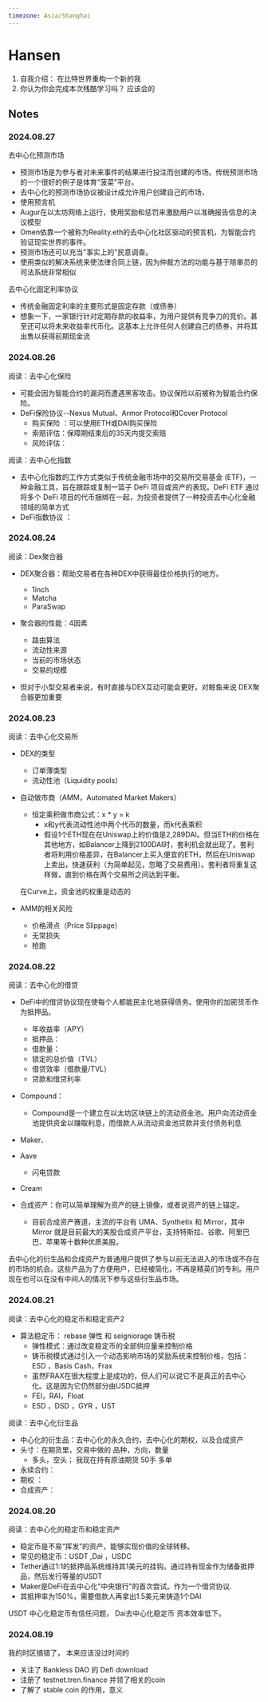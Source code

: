```yaml
---
timezone: Asia/Shanghai
---
```



# Hansen

1. 自我介绍： 在比特世界重构一个新的我
2. 你认为你会完成本次残酷学习吗？  应该会的

## Notes

<!-- Content_START -->
### 2024.08.27

去中心化预测市场

- 预测市场是为参与者对未来事件的结果进行投注而创建的市场。传统预测市场的一个很好的例子是体育“菠菜”平台。
- 去中心化的预测市场协议被设计成允许用户创建自己的市场，
- 使用预言机
- Augur在以太坊网络上运行，使用奖励和惩罚来激励用户以准确报告信息的决议模型
- Omen依靠一个被称为Reality.eth的去中心化社区驱动的预言机，为智能合约验证现实世界的事件。
- 预测市场还可以充当"事实上的"民意调查。
- 使用类似的解决系统来使法律合同上链，因为仲裁方法的功能与基于陪审员的司法系统非常相似

去中心化固定利率协议
- 传统金融固定利率的主要形式是固定存款（或债券）
- 想象一下，一家银行针对定期存款的收益率，为用户提供有竞争力的竞价。甚至还可以将未来收益率代币化。这基本上允许任何人创建自己的债券，并将其出售以获得前期现金流

### 2024.08.26

阅读：去中心化保险
- 可能会因为智能合约的漏洞而遭遇黑客攻击。协议保险以前被称为智能合约保险。
- DeFi保险协议--Nexus Mutual、Armor Protocol和Cover Protocol
	- 购买保险 ：可以使用ETH或DAI购买保险
	- 索赔评估：保障期结束后的35天内提交索赔
	- 风险评估：
	
阅读：去中心化指数
- 去中心化指数的工作方式类似于传统金融市场中的交易所交易基金 (ETF)，一种金融工具，旨在跟踪或复制一篮子 DeFi 项目或资产的表现。DeFi ETF 通过将多个 DeFi 项目的代币捆绑在一起，为投资者提供了一种投资去中心化金融领域的简单方式
- DeFi指数协议 ：

### 2024.08.24

阅读：Dex聚合器  
- DEX聚合器：帮助交易者在各种DEX中获得最佳价格执行的地方。 
	- 1inch 
	- Matcha
	- ParaSwap

- 聚合器的性能：4因素
	- 路由算法
	- 流动性来源
	- 当前的市场状态
	- 交易的规模
- 但对于小型交易者来说，有时直接与DEX互动可能会更好。对鲸鱼来说 DEX聚合器更加重要

### 2024.08.23

阅读：去中心化交易所  
- DEX的类型
	- 订单薄类型
	- 流动性池（Liquidity pools）
	
- 自动做市商（AMM，Automated Market Makers）
	- 恒定乘积做市商公式：x * y = k 
		- x和y代表流动性池中两个代币的数量，而k代表乘积
		- 假设1个ETH现在在Uniswap上的价值是2,289DAI。但当ETH的价格在其他地方，如Balancer上降到2100DAI时，套利机会就出现了。套利者将利用价格差异，在Balancer上买入便宜的ETH，然后在Uniswap上卖出，快速获利（为简单起见，忽略了交易费用）。套利者将重复这样做，直到价格在两个交易所之间达到平衡。
		
	在Curve上，资金池的权重是动态的
- AMM的相关风险
	- 价格滑点（Price Slippage）
	- 无常损失
	- 抢跑

### 2024.08.22

阅读：去中心化的借贷

- DeFi中的借贷协议现在使每个人都能民主化地获得债务。使用你的加密货币作为抵押品。
  - 年收益率（APY）
  - 抵押品： 
  - 借款量：
  - 锁定的总价值（TVL）
  - 借贷效率（借款量/TVL）
  - 贷款和借贷利率 

- Compound：
	- Compound是一个建立在以太坊区块链上的流动资金池。用户向流动资金池提供资金以赚取利息，而借款人从流动资金池贷款并支付债务利息
- Maker、
- Aave
	- 闪电贷款
- Cream


- 合成资产：你可以简单理解为资产的链上镜像，或者说资产的链上锚定。
	- 目前合成资产赛道，主流的平台有 UMA、Synthetix 和 Mirror，其中 Mirror 就是目前最大的美股合成资产平台，支持特斯拉、谷歌、阿里巴巴、苹果等十数种优质美股。

去中心化的衍生品和合成资产为普通用户提供了参与以前无法进入的市场或不存在的市场的机会。这些产品为了方便用户，已经被简化，不再是精英们的专利。用户现在也可以在没有中间人的情况下参与这些衍生品市场。

### 2024.08.21

阅读：去中心化的稳定币和稳定资产2

- 算法稳定币： rebase 弹性   和  seigniorage  铸币税
  - 弹性模式：通过改变稳定币的全部供应量来控制价格
  - 铸币税模式通过引入一个动态影响市场的奖励系统来控制价格，包括：ESD ，Basis Cash，Frax
  - 虽然FRAX在很大程度上是成功的，但人们可以说它不是真正的去中心化。这是因为它仍然部分由USDC抵押
  - FEI，RAI，Float
  - ESD ，DSD ，GYR ，UST

阅读：去中心化衍生品

- 中心化的衍生品：去中心化的永久合约，去中心化的期权，以及合成资产
- 头寸：在期货里，交易中做的 品种，方向，数量
  - 多头，空头； 我现在持有原油期货 50手 多单
- 永续合约：
- 期权 ：
- 合成资产：

### 2024.08.20

阅读：去中心化的稳定币和稳定资产

- 稳定币是不易“挥发”的资产，能够实现价值的全球转移。
- 常见的稳定币：USDT ,Dai ，USDC 
- Tether通过1:1的抵押品系统维持其1美元的挂钩。通过持有现金作为储备抵押品，然后发行等量的USDT
- Maker是DeFi在去中心化"中央银行"的首次尝试。作为一个借贷协议. 
- 其抵押率为150%，需要借款人再拿出1.5美元来铸造1个DAI

USDT 中心化稳定币有信任问题， Dai去中心化稳定币 资本效率低下。

### 2024.08.19

我的时区搞错了， 本来应该没过时间的  
- 关注了  Bankless DAO  的 Defi download
- 注册了  testnet.tren.finance   并领了相关的coin
- 了解了 stable coin  的作用，意义 


<!-- Content_END -->
